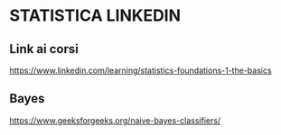 # STATISTICA LINKEDIN

## Link ai corsi

<https://www.linkedin.com/learning/statistics-foundations-1-the-basics>

## Bayes
<https://www.geeksforgeeks.org/naive-bayes-classifiers/>
